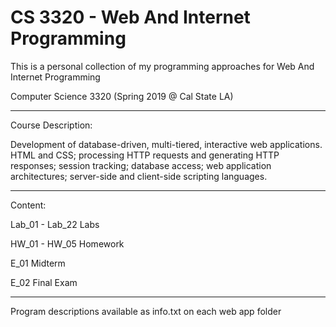 # CS 3320 - Web And Internet Programming

This is a personal collection of my programming approaches for Web And Internet Programming

Computer Science 3320 (Spring 2019 @ Cal State LA)
****************************************************************************************************************************

Course Description:

Development of database-driven, multi-tiered, interactive web applications. HTML and CSS; processing HTTP requests and generating HTTP responses; session tracking; database access; web application architectures; server-side and client-side scripting languages. 

****************************************************************************************************************************

Content:

Lab_01 - Lab_22 Labs

HW_01 - HW_05 Homework

E_01 Midterm

E_02 Final Exam

****************************************************************************************************************************
Program descriptions available as info.txt on each web app folder
